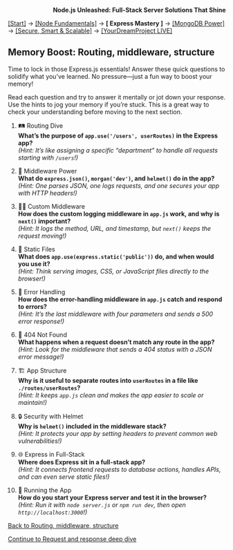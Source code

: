 **<p align="right">Node.js Unleashed: Full-Stack Server Solutions That Shine</p>**

[[Start]](../Introduction.md) → [[Node Fundamentals]](../chapter-01/1-1.md) → **[ Express Mastery ]** → [[MongoDB Power]](../chapter-03/3-1.md) → [[Secure, Smart & Scalable]](../chapter-04/4-1.md) → [[YourDreamProject LIVE]](../chapter-05/5-1.md)

## Memory Boost: Routing, middleware, structure

Time to lock in those Express.js essentials! Answer these quick questions to solidify what you’ve learned. No pressure—just a fun way to boost your memory!

Read each question and try to answer it mentally or jot down your response. Use the hints to jog your memory if you’re stuck. This is a great way to check your understanding before moving to the next section.

1. 🛤️ Routing Dive<br />
   **What’s the purpose of `app.use('/users', userRoutes)` in the Express app?**<br />
   *(Hint: It’s like assigning a specific “department” to handle all requests starting with `/users`!)*
   
2. 🔌 Middleware Power<br />
   **What do `express.json()`, `morgan('dev')`, and `helmet()` do in the app?**<br />
   *(Hint: One parses JSON, one logs requests, and one secures your app with HTTP headers!)*
   
3. 🕵️‍♂️ Custom Middleware<br />
   **How does the custom logging middleware in `app.js` work, and why is `next()` important?**<br />
   *(Hint: It logs the method, URL, and timestamp, but `next()` keeps the request moving!)*
   
4. 📁 Static Files<br />
   **What does `app.use(express.static('public'))` do, and when would you use it?**<br />
   *(Hint: Think serving images, CSS, or JavaScript files directly to the browser!)*
   
5. 🚨 Error Handling<br />
   **How does the error-handling middleware in `app.js` catch and respond to errors?**<br />
   *(Hint: It’s the last middleware with four parameters and sends a 500 error response!)*
   
6. 🚫 404 Not Found<br />
   **What happens when a request doesn’t match any route in the app?**<br />
   *(Hint: Look for the middleware that sends a 404 status with a JSON error message!)*

7. 🏗️ App Structure<br />
   **Why is it useful to separate routes into `userRoutes` in a file like `./routes/userRoutes`?**<br />
   *(Hint: It keeps `app.js` clean and makes the app easier to scale or maintain!)*

8. 🔒 Security with Helmet<br />
   **Why is `helmet()` included in the middleware stack?**<br />
   *(Hint: It protects your app by setting headers to prevent common web vulnerabilities!)*

9. 🌐 Express in Full-Stack<br />
   **Where does Express sit in a full-stack app?**<br />
   *(Hint: It connects frontend requests to database actions, handles APIs, and can even serve static files!)*

10. 🧪 Running the App<br />
   **How do you start your Express server and test it in the browser?**<br />
   *(Hint: Run it with `node server.js` or `npm run dev`, then open `http://localhost:3000`!)*

[Back to Routing, middleware, structure](2-2.md)

[Continue to Request and response deep dive](2-3.md)
